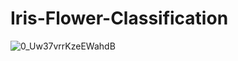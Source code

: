# Iris-Flower-Classification


![0_Uw37vrrKzeEWahdB](https://github.com/arshad33199/Iris-Flower-Classification/assets/142779412/2fe4992e-c5f6-42df-8dbc-20f5e1e1369c)

